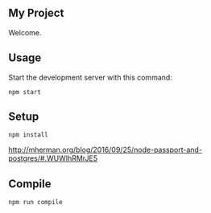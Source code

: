 My Project
---

Welcome.



Usage
---

Start the development server with this command:

```
npm start
```



Setup
---

```
npm install
```


http://mherman.org/blog/2016/09/25/node-passport-and-postgres/#.WUWIhRMrJE5

Compile
---

```
npm run compile
```
